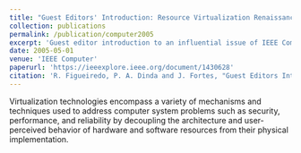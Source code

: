 ```yaml
---
title: "Guest Editors' Introduction: Resource Virtualization Renaissance"
collection: publications
permalink: /publication/computer2005
excerpt: 'Guest editor introduction to an influential issue of IEEE Computer on virtualization'
date: 2005-05-01
venue: 'IEEE Computer'
paperurl: 'https://ieeexplore.ieee.org/document/1430628'
citation: 'R. Figueiredo, P. A. Dinda and J. Fortes, "Guest Editors Introduction: Resource Virtualization Renaissance," in Computer, vol. 38, no. 5, pp. 28-31, May 2005, doi: 10.1109/MC.2005.159'
---
```


Virtualization technologies encompass a variety of mechanisms and techniques used to address computer system problems such as security, performance, and reliability by decoupling the architecture and user-perceived behavior of hardware and software resources from their physical implementation.